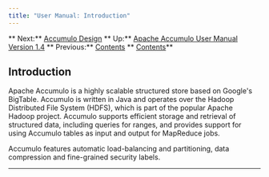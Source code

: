 ```yaml
---
title: "User Manual: Introduction"
---
```


** Next:** [Accumulo Design][2] ** Up:** [Apache Accumulo User Manual Version 1.4][4] ** Previous:** [Contents][6]   ** [Contents][6]**   
  


## <a id="Introduction"></a> Introduction

Apache Accumulo is a highly scalable structured store based on Google's BigTable. Accumulo is written in Java and operates over the Hadoop Distributed File System (HDFS), which is part of the popular Apache Hadoop project. Accumulo supports efficient storage and retrieval of structured data, including queries for ranges, and provides support for using Accumulo tables as input and output for MapReduce jobs. 

Accumulo features automatic load-balancing and partitioning, data compression and fine-grained security labels. 

  


* * *

[2]: Accumulo_Design.html
[4]: accumulo_user_manual.html
[6]: Contents.html

